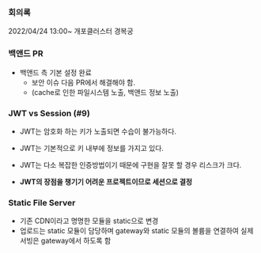 ### 회의록
2022/04/24 13:00~ 개포클러스터 경복궁

### 백앤드 PR
- 백앤드 측 기본 설정 완료
  - 보안 이슈 다음 PR에서 해결해야 함.
  - (cache로 인한 파일시스템 노출, 백앤드 정보 노출)

### JWT vs Session (#9)
- JWT는 암호화 하는 키가 노출되면 수습이 불가능하다.
- JWT는 기본적으로 키 내부에 정보를 가지고 있다.
- JWT는 다소 복잡한 인증방법이기 때문에 구현을 잘못 할 경우 리스크가 크다.

- **JWT의 장점을 챙기기 어려운 프로젝트이므로 세션으로 결정**
### Static File Server
- 기존 CDN이라고 명명한 모듈을 static으로 변경
- 업로드는 static 모듈이 담당하며
gateway와 static 모듈의 볼륨을 연결하여
실제 서빙은 gateway에서 하도록 함

